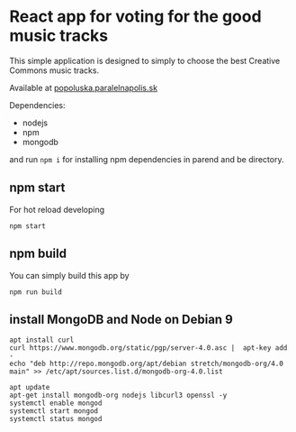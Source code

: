 # React app for voting for the good music tracks

This simple application is designed to simply to choose the best Creative Commons music tracks.

Available at [popoluska.paralelnapolis.sk](http://popoluska.paralelnapolis.sk)

Dependencies:
- nodejs
- npm
- mongodb

and run `npm i` for installing npm dependencies in parend and be directory.

## npm start

For hot reload developing

```
npm start
```

## npm build

You can simply build this app by

```
npm run build
```



## install MongoDB and Node on Debian 9
```
apt install curl
curl https://www.mongodb.org/static/pgp/server-4.0.asc |  apt-key add -
echo "deb http://repo.mongodb.org/apt/debian stretch/mongodb-org/4.0 main" >> /etc/apt/sources.list.d/mongodb-org-4.0.list

apt update
apt-get install mongodb-org nodejs libcurl3 openssl -y
systemctl enable mongod
systemctl start mongod
systemctl status mongod
```